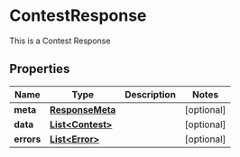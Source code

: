 

# ContestResponse

This is a Contest Response

## Properties

| Name | Type | Description | Notes |
|------------ | ------------- | ------------- | -------------|
|**meta** | [**ResponseMeta**](ResponseMeta.md) |  |  [optional] |
|**data** | [**List&lt;Contest&gt;**](Contest.md) |  |  [optional] |
|**errors** | [**List&lt;Error&gt;**](Error.md) |  |  [optional] |



